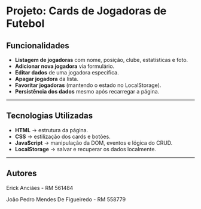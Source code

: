 # Projeto: Cards de Jogadoras de Futebol  


##  Funcionalidades  

- **Listagem de jogadoras** com nome, posição, clube, estatísticas e foto.  
- **Adicionar nova jogadora** via formulário.  
- **Editar dados** de uma jogadora específica.  
- **Apagar jogadora** da lista.  
- **Favoritar jogadoras** (mantendo o estado no LocalStorage).  
- **Persistência dos dados** mesmo após recarregar a página.  

---

##  Tecnologias Utilizadas  

- **HTML** → estrutura da página.  
- **CSS** → estilização dos cards e botões.  
- **JavaScript** → manipulação da DOM, eventos e lógica do CRUD.  
- **LocalStorage** → salvar e recuperar os dados localmente.  

---

##  Autores 

Erick Anciães - RM 561484

João Pedro Mendes De Figueiredo - RM 558779
